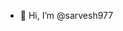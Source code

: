 - 👋 Hi, I’m @sarvesh977
  

<!---
sarvesh977/sarvesh977 is a ✨ special ✨ repository because its `README.md` (this file) appears on your GitHub profile.
You can click the Preview link to take a look at your changes.
--->
